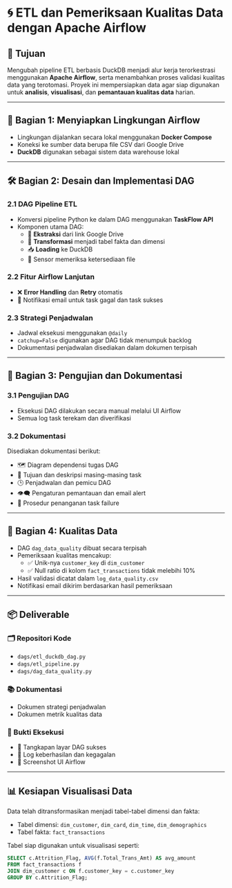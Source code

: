 # 🌀 ETL dan Pemeriksaan Kualitas Data dengan Apache Airflow

## 🎯 Tujuan  
Mengubah pipeline ETL berbasis DuckDB menjadi alur kerja terorkestrasi menggunakan **Apache Airflow**, serta menambahkan proses validasi kualitas data yang terotomasi. Proyek ini mempersiapkan data agar siap digunakan untuk **analisis**, **visualisasi**, dan **pemantauan kualitas data** harian.

---

## 🧱 Bagian 1: Menyiapkan Lingkungan Airflow

- Lingkungan dijalankan secara lokal menggunakan **Docker Compose**
- Koneksi ke sumber data berupa file CSV dari Google Drive
- **DuckDB** digunakan sebagai sistem data warehouse lokal

---

## 🛠️ Bagian 2: Desain dan Implementasi DAG

### 2.1 DAG Pipeline ETL

- Konversi pipeline Python ke dalam DAG menggunakan **TaskFlow API**
- Komponen utama DAG:
  - 🔄 **Ekstraksi** dari link Google Drive
  - 🧪 **Transformasi** menjadi tabel fakta dan dimensi
  - 📥 **Loading** ke DuckDB
  - 👀 Sensor memeriksa ketersediaan file

### 2.2 Fitur Airflow Lanjutan

- ❌ **Error Handling** dan **Retry** otomatis
- 📧 Notifikasi email untuk task gagal dan task sukses

### 2.3 Strategi Penjadwalan

- Jadwal eksekusi menggunakan `@daily`
- `catchup=False` digunakan agar DAG tidak menumpuk backlog
- Dokumentasi penjadwalan disediakan dalam dokumen terpisah

---

## 🧪 Bagian 3: Pengujian dan Dokumentasi

### 3.1 Pengujian DAG

- Eksekusi DAG dilakukan secara manual melalui UI Airflow
- Semua log task terekam dan diverifikasi

### 3.2 Dokumentasi

Disediakan dokumentasi berikut:

- 🗺 Diagram dependensi tugas DAG
- 📌 Tujuan dan deskripsi masing-masing task
- 🕒 Penjadwalan dan pemicu DAG
- 👁️‍🗨️ Pengaturan pemantauan dan email alert
- 🔁 Prosedur penanganan task failure

---

## 📐 Bagian 4: Kualitas Data

- DAG `dag_data_quality` dibuat secara terpisah
- Pemeriksaan kualitas mencakup:
  - ✅ Unik-nya `customer_key` di `dim_customer`
  - ✅ Null ratio di kolom `fact_transactions` tidak melebihi 10%
- Hasil validasi dicatat dalam `log_data_quality.csv`
- Notifikasi email dikirim berdasarkan hasil pemeriksaan

---

## 📦 Deliverable

### 🗂 Repositori Kode

- `dags/etl_duckdb_dag.py`
- `dags/etl_pipeline.py`
- `dags/dag_data_quality.py`

### 📚 Dokumentasi

- Dokumen strategi penjadwalan
- Dokumen metrik kualitas data

### 🧾 Bukti Eksekusi

- 📸 Tangkapan layar DAG sukses
- 📄 Log keberhasilan dan kegagalan
- 📸 Screenshot UI Airflow

---

## 📊 Kesiapan Visualisasi Data

Data telah ditransformasikan menjadi tabel-tabel dimensi dan fakta:

- Tabel dimensi: `dim_customer`, `dim_card`, `dim_time`, `dim_demographics`
- Tabel fakta: `fact_transactions`

Tabel siap digunakan untuk visualisasi seperti:

```sql
SELECT c.Attrition_Flag, AVG(f.Total_Trans_Amt) AS avg_amount
FROM fact_transactions f
JOIN dim_customer c ON f.customer_key = c.customer_key
GROUP BY c.Attrition_Flag;
